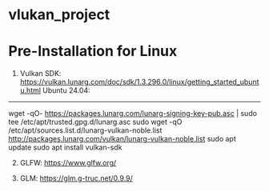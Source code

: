 # vlukan_project

# Pre-Installation for Linux

1. Vulkan SDK:
https://vulkan.lunarg.com/doc/sdk/1.3.296.0/linux/getting_started_ubuntu.html
Ubuntu 24.04:
-------------
wget -qO- https://packages.lunarg.com/lunarg-signing-key-pub.asc | sudo tee /etc/apt/trusted.gpg.d/lunarg.asc
sudo wget -qO /etc/apt/sources.list.d/lunarg-vulkan-noble.list http://packages.lunarg.com/vulkan/lunarg-vulkan-noble.list
sudo apt update
sudo apt install vulkan-sdk

2. GLFW:
https://www.glfw.org/

3. GLM:
https://glm.g-truc.net/0.9.9/
